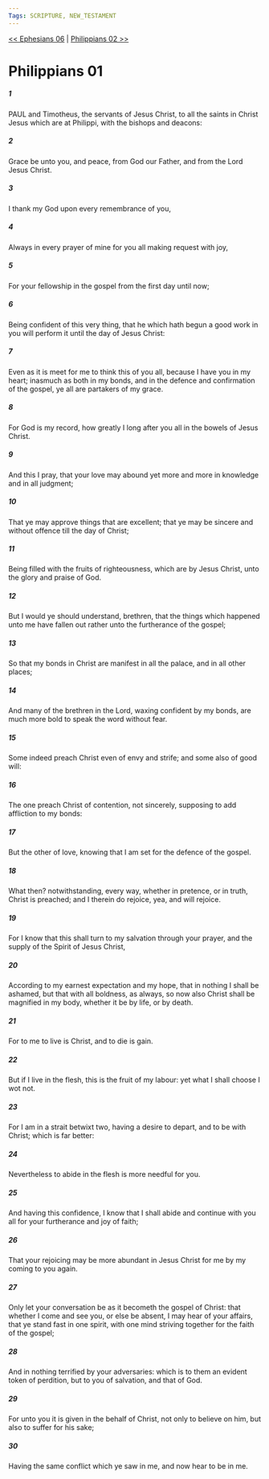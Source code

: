 ```yaml
---
Tags: SCRIPTURE, NEW_TESTAMENT
---
```


[<< Ephesians 06](NEW_TESTAMENT/10_Ephesians/Ephesians_06.md) | [Philippians 02 >>](NEW_TESTAMENT/11_Philippians/Philippians_02.md)

# Philippians 01

##### 1

PAUL and Timotheus, the servants of Jesus Christ, to all the saints in Christ Jesus which are at Philippi, with the bishops and deacons:

##### 2

Grace be unto you, and peace, from God our Father, and from the Lord Jesus Christ.

##### 3

I thank my God upon every remembrance of you,

##### 4

Always in every prayer of mine for you all making request with joy,

##### 5

For your fellowship in the gospel from the first day until now;

##### 6

Being confident of this very thing, that he which hath begun a good work in you will perform it until the day of Jesus Christ:

##### 7

Even as it is meet for me to think this of you all, because I have you in my heart; inasmuch as both in my bonds, and in the defence and confirmation of the gospel, ye all are partakers of my grace.

##### 8

For God is my record, how greatly I long after you all in the bowels of Jesus Christ.

##### 9

And this I pray, that your love may abound yet more and more in knowledge and in all judgment;

##### 10

That ye may approve things that are excellent; that ye may be sincere and without offence till the day of Christ;

##### 11

Being filled with the fruits of righteousness, which are by Jesus Christ, unto the glory and praise of God.

##### 12

But I would ye should understand, brethren, that the things which happened unto me have fallen out rather unto the furtherance of the gospel;

##### 13

So that my bonds in Christ are manifest in all the palace, and in all other places;

##### 14

And many of the brethren in the Lord, waxing confident by my bonds, are much more bold to speak the word without fear.

##### 15

Some indeed preach Christ even of envy and strife; and some also of good will:

##### 16

The one preach Christ of contention, not sincerely, supposing to add affliction to my bonds:

##### 17

But the other of love, knowing that I am set for the defence of the gospel.

##### 18

What then? notwithstanding, every way, whether in pretence, or in truth, Christ is preached; and I therein do rejoice, yea, and will rejoice.

##### 19

For I know that this shall turn to my salvation through your prayer, and the supply of the Spirit of Jesus Christ,

##### 20

According to my earnest expectation and my hope, that in nothing I shall be ashamed, but that with all boldness, as always, so now also Christ shall be magnified in my body, whether it be by life, or by death.

##### 21

For to me to live is Christ, and to die is gain.

##### 22

But if I live in the flesh, this is the fruit of my labour: yet what I shall choose I wot not.

##### 23

For I am in a strait betwixt two, having a desire to depart, and to be with Christ; which is far better:

##### 24

Nevertheless to abide in the flesh is more needful for you.

##### 25

And having this confidence, I know that I shall abide and continue with you all for your furtherance and joy of faith;

##### 26

That your rejoicing may be more abundant in Jesus Christ for me by my coming to you again.

##### 27

Only let your conversation be as it becometh the gospel of Christ: that whether I come and see you, or else be absent, I may hear of your affairs, that ye stand fast in one spirit, with one mind striving together for the faith of the gospel;

##### 28

And in nothing terrified by your adversaries: which is to them an evident token of perdition, but to you of salvation, and that of God.

##### 29

For unto you it is given in the behalf of Christ, not only to believe on him, but also to suffer for his sake;

##### 30

Having the same conflict which ye saw in me, and now hear to be in me.
